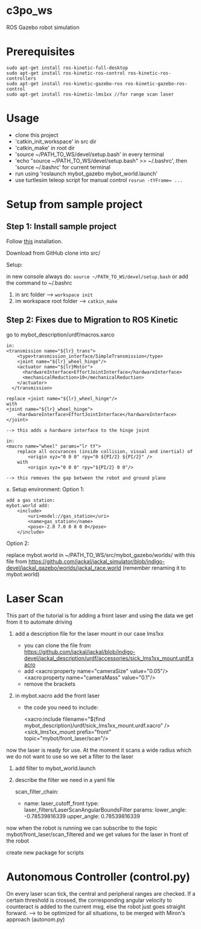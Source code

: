 # c3po_ws
ROS Gazebo robot simulation

# Prerequisites
```
sudo apt-get install ros-kinetic-full-desktop
sudo apt-get install ros-kinetic-ros-control ros-kinetic-ros-controllers
sudo apt-get install ros-kinetic-gazebo-ros ros-kinetic-gazebo-ros-control
sudo apt-get install ros-kinetic-lms1xx	//for range scan laser
```

# Usage
- clone this project
- 'catkin_init_workspace' in src dir
- 'catkin_make' in root dir
- 'source ~/PATH_TO_WS/devel/setup.bash' in every terminal
- 'echo "source ~/PATH_TO_WS/devel/setup.bash" >> ~/.bashrc', then 'source ~/.bashrc' for current terminal
- run using 'roslaunch mybot_gazebo mybot_world.launch'
- use turtlesim teleop script for manual control
    `rosrun -tYFrame= ...`


# Setup from sample project

## Step 1: Install sample project
Follow [this](http://www.generationrobots.com/blog/en/2015/02/robotic-simulation-scenarios-with-gazebo-and-ros/) installation.

Download from GitHub
clone into src/

Setup:

in new console always do: `source ~/PATH_TO_WS/devel/setup.bash` or add the command to ~/.bashrc

1. in src folder --> `workspace init`
2. im workspace root folder --> `catkin_make`

## Step 2: Fixes due to Migration to ROS Kinetic

go to mybot_description/urdf/macros.xarco

	in:
	<transmission name="${lr}_trans">
        <type>transmission_interface/SimpleTransmission</type>
        <joint name="${lr}_wheel_hinge"/>
        <actuator name="${lr}Motor">
          <hardwareInterface>EffortJointInterface</hardwareInterface>
          <mechanicalReduction>10</mechanicalReduction>
        </actuator>
      </transmission>

	replace <joint name="${lr}_wheel_hinge"/>
	with
	<joint name="${lr}_wheel_hinge">
        <hardwareInterface>EffortJointInterface</hardwareInterface>
    </joint>

    --> this adds a hardware interface to the hinge joint

    in: 
	<macro name="wheel" params="lr tY">
		replace all occurances (inside collision, visual and inertial) of 
			<origin xyz="0 0 0" rpy="0 ${PI/2} ${PI/2}" /> 
		with 
			<origin xyz="0 0 0" rpy="${PI/2} 0 0"/>

	--> this removes the gap between the robot and ground plane

x. Setup environment:
Option 1:

	add a gas station:
	mybot.world add:
		<include>
      		<uri>model://gas_station</uri>
      		<name>gas_station</name>
      		<pose>-2.0 7.0 0 0 0 0</pose>
    	</include>

 Option 2:

 replace mybot.world in ~/PATH_TO_WS/src/mybot_gazebo/worlds/ with this file from 
 https://github.com/jackal/jackal_simulator/blob/indigo-devel/jackal_gazebo/worlds/jackal_race.world
 (remember renaming it to mybot.world)


		
		
# Laser Scan
This part of the tutorial is for adding a front laser and using the data we get from it to automate driving

1. add a description file for the laser mount in our case lms1xx
	- you can clone the file from https://github.com/jackal/jackal/blob/indigo-devel/jackal_description/urdf/accessories/sick_lms1xx_mount.urdf.xacro
	- add <xacro:property name="cameraSize" value="0.05"/>
		  <xacro:property name="cameraMass" value="0.1"/>
	- remove the <visual> brackets
	
2. in mybot.xacro add the front laser
	- the code you need to include:
	
		<!-- FRONT LASER -->
		<xacro:include filename="$(find mybot_description)/urdf/sick_lms1xx_mount.urdf.xacro" />
		<sick_lms1xx_mount prefix="front"
			topic="mybot/front_laser/scan"/>
 
		<joint name="front_laser_mount_joint" type="fixed">
			<origin xyz="0 0 0"  rpy="0 0 0" />
			<!--parent link="front_mount" />-->
    		<parent link="camera" />
    		<child link="front_laser_mount" />
		</joint>
		
now the laser is ready for use. At the moment it scans a wide radius which we do not want to use so we set a filter to the laser

1. add filter to mybot_world.launch
	
	<node pkg="laser_filters" type="scan_to_scan_filter_chain"
	   name="laser_filter_front">
		<rosparam command="load" file="$(find mybot_gazebo)/launch/laserscan_filter_front.yaml" />
		<remap from="scan" to="mybot/front_laser/scan" />
		<remap from="scan_filtered" to="mybot/front_laser/scan_filtered" />
   </node>
   
2. describe the filter we need in a yaml file

	scan_filter_chain:
	- name: laser_cutoff_front
	type: laser_filters/LaserScanAngularBoundsFilter
	params:
		lower_angle: -0.78539816339
		upper_angle: 0.78539816339 
		
now when the robot is running we can subscribe to the topic mybot/front_laser/scan_filtered and we get values for the laser in front of the robot


create new package for scripts

# Autonomous Controller (control.py)
On every laser scan tick, the central and peripheral ranges are checked. If a certain threshold is crossed, the corresponding angular velocity to counteract is added to the current msg, else the robot just goes straight forward.
--> to be optimized for all situations, to be merged with Miron's approach (autonom.py)
